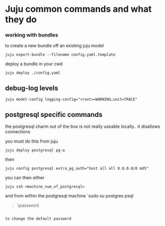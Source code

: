 # Juju common commands and what they do


### working with bundles

to create a new bundle off an existing juju model

`juju export-bundle --filename config.yaml.template`

deploy a bundle in your cwd

`juju deploy ./config.yaml`


## debug-log levels

`juju model-config logging-config="<root>=WARNING;unit=TRACE"`

## postgresql specific commands

the postgresql charm out of the box is not really useable locally.. it disallows connections

you must do this from juju 

`juju deploy postgresql pg-a`

then

`juju config postgresql extra_pg_auth="host all all 0.0.0.0/0 md5"`

you can then either

```
juju ssh <machine_num_of_postgresql>

```
and from within the postgresql machine
`sudo su postgres
psql
> \password
```

to change the default password 
